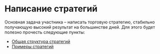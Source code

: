 # Написание стратегий

Основная задача участника – написать торговую стратегию, стабильно получающую высокий результат на большинстве дней. Для этого будет полезно прочесть следующие пункты:

  - [Общая структура стратегий][structure]
  - [Примеры стратегий][examples]

[structure]: structure.md
[examples]: examples.md